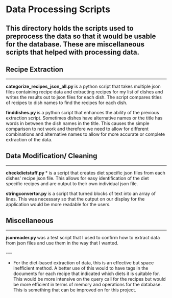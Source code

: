# Data Processing Scripts

This directory holds the scripts used to preprocess the data so that it would be usable for the database. These are miscellaneous scripts that helped with processing data. 
---

## Recipe Extraction
---
<p>
  <strong> categorize_recipes_json_all.py </strong> is a python script that takes multiple json files containing recipe data and extracting recipes for my list of dishes and writes the results out to json files for each dish. The script compares titles of recipes to dish names to find the recipes for each dish. 
  
  <strong> finddishes.py </strong> is a python script that enhances the ability of the previous extraction script. Sometimes dishes have alternative names or the title has words in between the dish names in the title. This causes the simple comparison to not work and therefore we need to allow for different combinations and alternative names to allow for more accurate or complete extraction of the data. 
</p>

## Data Modification/ Cleaning
---
<p>
  <strong> checkdietstuff.py </strong>* is a script that creates diet specific json files from each dishes' recipe json file. This allows for easy identification of the diet specific recipes and are output to their own individual json file.  
  
  <strong> stringconvertor.py </strong> is a script that turned blocks of text into an array of lines. This was necessary so that the output on our display for the application would be more readable for the users. 
</p>

## Miscellaneous
---
<p>
  <strong> jsonreader.py </strong> was a test script that I used to confirm how to extract data from json files and use them in the way that I wanted. 
</p>
---

* For the diet-based extraction of data, this is an effective but space inefficient method. A better use of this would to have tags in the documents for each recipe that indicated which diets it is suitable for. This would be more intensive on the query call for the recipes but would be more efficient in terms of memory and operations for the database. This is something that can be improved on for this project.  
